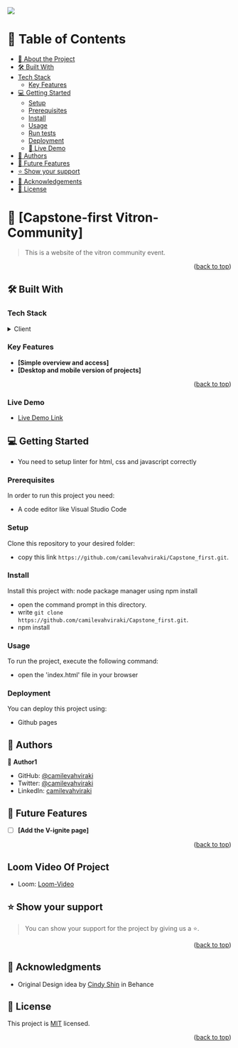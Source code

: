 ![](https://img.shields.io/badge/Microverse-blueviolet)

# 📗 Table of Contents <a name="readme-top"></a>

- [📖 About the Project](#about-project)
- [🛠 Built With](#built-with)
- [Tech Stack](#tech-stack)
    - [Key Features](#key-features)
- [💻 Getting Started](#getting-started)
  - [Setup](#setup)
  - [Prerequisites](#prerequisites)
  - [Install](#install)
  - [Usage](#usage)
  - [Run tests](#run-tests)
  - [Deployment](#triangular_flag_on_post-deployment)
  - [🚀 Live Demo](#live-demo)
- [👥 Authors](#authors)
- [🔭 Future Features](#future-features)
- [⭐️ Show your support](#support)
- [🙏 Acknowledgements](#acknowledgements)
- [📝 License](#license)


# 📖 [Capstone-first Vitron-Community] <a name="about-project"></a>

>  This is a website of the vitron community event.

<p align="right">(<a href="#readme-top">back to top</a>)</p>

## 🛠 Built With <a name="built-with"></a>

### Tech Stack <a name="tech-stack"></a>

<details>
  <summary>Client</summary>
  <ul>
    <li><a href="#">html</a></li>
    <li><a href="#">css</a></li>
    <li><a href="#">javascript</a></li>
  </ul>
</details>

### Key Features <a name="key-features"></a>


- **[Simple overview and access]**
- **[Desktop and mobile version of projects]**

<p align="right">(<a href="#readme-top">back to top</a>)</p>


### Live Demo <a name="live-demo"></a>

- [Live Demo Link](https://camilevahviraki.github.io/Capstone_first/)


## 💻 Getting Started <a name="getting-started"></a>

- You need to setup linter for html, css and javascript correctly

### Prerequisites

In order to run this project you need:

- A code editor like Visual Studio Code

### Setup

Clone this repository to your desired folder:

- copy this link `https://github.com/camilevahviraki/Capstone_first.git`.

### Install

Install this project with: node package manager using npm install

- open the command prompt in this directory.
- write `git clone https://github.com/camilevahviraki/Capstone_first.git`.
- npm install

### Usage

To run the project, execute the following command:

- open the 'index.html' file in your browser

### Deployment

You can deploy this project using:

- Github pages

 
## 👥 Authors <a name="authors"></a>


👤 **Author1**

- GitHub: [@camilevahviraki](https://github.com/camilevahviraki)
- Twitter: [@camilevahviraki](https://twitter.com/CamileVahviraki)
- LinkedIn: [camilevahviraki](https://www.linkedin.com/in/camile-vahviraki)


## 🔭 Future Features <a name="future-features"></a>

- [ ] **[Add the V-ignite page]**

<p align="right">(<a href="#readme-top">back to top</a>)</p>

## Loom Video Of Project <a name="Description of project"></a>

- Loom: [Loom-Video](https://www.loom.com/share/fc3c12ddf19747519dc2e0485d93a1fb)

 
## ⭐️ Show your support <a name="support"></a>

> You can show your support for the project by giving us a ⭐️.


<p align="right">(<a href="#readme-top">back to top</a>)</p>

 
## 🙏 Acknowledgments <a name="acknowledgements"></a>

- Original Design idea by [Cindy Shin](https://www.behance.net/adagio07) in Behance

## 📝 License <a name="license"></a>

This project is [MIT](./LICENSE) licensed.

<p align="right">(<a href="#readme-top">back to top</a>)</p>
